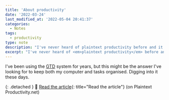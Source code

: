 ```yaml
---
title: 'About productivity'
date: '2022-03-24'
last_modified_at: '2022-05-04 20:41:37'
categories:
  - Notes
tags:
  - productivity
type: note
description: "I've never heard of plaintext productivity before and it seems like I missed on something crucial."
excerpt: "I've never heard of <em>plaintext productivity</em> before and it seems like I missed on something crucial."
---
```

I've been using the <a href="https://en.wikipedia.org/wiki/Getting_Things_Done" title="Visit the Getting Things Done page on Wikipedia">GTD</a> system for years, but this might be the answer I've looking for to keep both my computer and tasks organised. Digging into it these days. 

{: .detached }
🔗 [Read the article](https://plaintext-productivity.net/1-03-how-i-organize-my-todo-txt-file.html){: title="Read the article"} (on Plaintext Productivity.net)